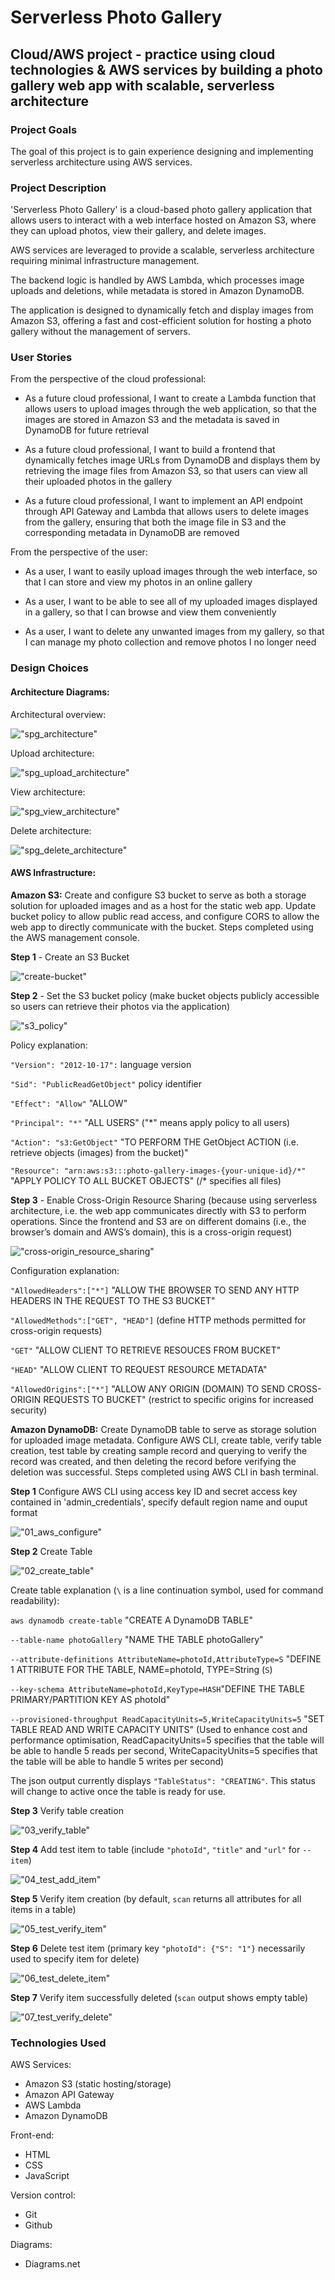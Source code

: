# Serverless Photo Gallery


## Cloud/AWS project - practice using cloud technologies & AWS services by building a photo gallery web app with scalable, serverless architecture


### Project Goals
The goal of this project is to gain experience designing and implementing serverless architecture using AWS services.


### Project Description
'Serverless Photo Gallery' is a cloud-based photo gallery application that allows users to interact with a web interface hosted on Amazon S3, where they can upload photos, view their gallery, and delete images.

AWS services are leveraged to provide a scalable, serverless architecture requiring minimal infrastructure management.

The backend logic is handled by AWS Lambda, which processes image uploads and deletions, while metadata is stored in Amazon DynamoDB.

The application is designed to dynamically fetch and display images from Amazon S3, offering a fast and cost-efficient solution for hosting a photo gallery without the management of servers.


### User Stories
From the perspective of the cloud professional:

- As a future cloud professional, I want to create a Lambda function that allows users to upload images through the web application, so that the images are stored in Amazon S3 and the metadata is saved in DynamoDB for future retrieval

- As a future cloud professional, I want to build a frontend that dynamically fetches image URLs from DynamoDB and displays them by retrieving the image files from Amazon S3, so that users can view all their uploaded photos in the gallery

- As a future cloud professional, I want to implement an API endpoint through API Gateway and Lambda that allows users to delete images from the gallery, ensuring that both the image file in S3 and the corresponding metadata in DynamoDB are removed

From the perspective of the user:

- As a user, I want to easily upload images through the web interface, so that I can store and view my photos in an online gallery

- As a user, I want to be able to see all of my uploaded images displayed in a gallery, so that I can browse and view them conveniently

- As a user, I want to delete any unwanted images from my gallery, so that I can manage my photo collection and remove photos I no longer need


### Design Choices

#### Architecture Diagrams:

Architectural overview:

!["spg_architecture"](architecture_diagrams/spg_architecture.png "SPG architecture")

Upload architecture:

!["spg_upload_architecture"](architecture_diagrams/spg_upload_architecture.png "SPG upload architecture")

View architecture:

!["spg_view_architecture"](architecture_diagrams/spg_view_architecture.png "SPG view architecture")

Delete architecture:

!["spg_delete_architecture"](architecture_diagrams/spg_delete_architecture.png "SPG delete architecture")

#### AWS Infrastructure:

**Amazon S3:** Create and configure S3 bucket to serve as both a storage solution for uploaded images and as a host for the static web app. Update bucket policy to allow public read access, and configure CORS to allow the web app to directly communicate with the bucket. Steps completed using the AWS management console.

**Step 1** - Create an S3 Bucket

!["create-bucket"](aws_screenshots/S3/01_create_bucket.PNG "Create S3 bucket")

**Step 2** - Set the S3 bucket policy (make bucket objects publicly accessible so users can retrieve their photos via the application)

!["s3_policy"](aws_screenshots/S3/02_s3_policy.PNG "S3 policy")

Policy explanation:

`"Version": "2012-10-17":` language version

`"Sid": "PublicReadGetObject"` policy identifier

`"Effect": "Allow"` "ALLOW"

`"Principal": "*"` "ALL USERS" ("*" means apply policy to all users)

`"Action": "s3:GetObject"` "TO PERFORM THE GetObject ACTION (i.e. retrieve objects (images) from the bucket)"

`"Resource": "arn:aws:s3:::photo-gallery-images-{your-unique-id}/*"` "APPLY POLICY TO ALL BUCKET OBJECTS" (/* specifies all files)

**Step 3** - Enable Cross-Origin Resource Sharing (because using serverless architecture, i.e. the web app communicates directly with S3 to perform operations. Since the frontend and S3 are on different domains (i.e., the browser’s domain and AWS’s domain), this is a cross-origin request)

!["cross-origin_resource_sharing"](aws_screenshots/S3/03_cross-origin_resourse_sharing.PNG "Cross-Origin Resource Sharing")

Configuration explanation:

`"AllowedHeaders":["*"]` "ALLOW THE BROWSER TO SEND ANY HTTP HEADERS IN THE REQUEST TO THE S3 BUCKET"

`"AllowedMethods":["GET", "HEAD"]` (define HTTP methods permitted for cross-origin requests)

`"GET"` "ALLOW CLIENT TO RETRIEVE RESOUCES FROM BUCKET"

`"HEAD"` "ALLOW CLIENT TO REQUEST RESOURCE METADATA"

`"AllowedOrigins":["*"]` "ALLOW ANY ORIGIN (DOMAIN) TO SEND CROSS-ORIGIN REQUESTS TO BUCKET" (restrict to specific origins for increased security)


**Amazon DynamoDB:** Create DynamoDB table to serve as storage solution for uploaded image metadata. Configure AWS CLI, create table, verify table creation, test table by creating sample record and querying to verify the record was created, and then deleting the record before verifying the deletion was successful. Steps completed using AWS CLI in bash terminal.

**Step 1** Configure AWS CLI using access key ID and secret access key contained in 'admin_credentials', specify default region name and ouput format

!["01_aws_configure"](aws_screenshots/DynamoDB/01_aws_configure.PNG "AWS configure")

**Step 2** Create Table

!["02_create_table"](aws_screenshots/DynamoDB/02_create_table.PNG "Create table")

Create table explanation (`\` is a line continuation symbol, used for command readability):

`aws dynamodb create-table` "CREATE A DynamoDB TABLE"

`--table-name photoGallery` "NAME THE TABLE photoGallery"

`--attribute-definitions AttributeName=photoId,AttributeType=S` "DEFINE 1 ATTRIBUTE FOR THE TABLE, NAME=photoId, TYPE=String (`S`)

`--key-schema AttributeName=photoId,KeyType=HASH`"DEFINE THE TABLE PRIMARY/PARTITION KEY AS photoId"

`--provisioned-throughput ReadCapacityUnits=5,WriteCapacityUnits=5` "SET TABLE READ AND WRITE CAPACITY UNITS" (Used to enhance cost and performance optimisation, ReadCapacityUnits=5 specifies that the table will be able to handle 5 reads per second, WriteCapacityUnits=5 specifies that the table will be able to handle 5 writes per second)

The json output currently displays `"TableStatus": "CREATING"`. This status will change to active once the table is ready for use.

**Step 3** Verify table creation

!["03_verify_table"](aws_screenshots/DynamoDB/03_verify_table.PNG "Verify table creation")

**Step 4** Add test item to table (include `"photoId"`, `"title"` and `"url"` for `--item`)

!["04_test_add_item"](aws_screenshots/DynamoDB/04_test_add_item.PNG "Add test item")

**Step 5** Verify item creation (by default, `scan` returns all attributes for all items in a table)

!["05_test_verify_item"](aws_screenshots/DynamoDB/05_test_verify_item.PNG "Verify test item")

**Step 6** Delete test item (primary key `"photoId": {"S": "1"}` necessarily used to specify item for delete)

!["06_test_delete_item"](aws_screenshots/DynamoDB/06_test_delete_item.PNG "Delete test item")

**Step 7** Verify item successfully deleted (`scan` output shows empty table)

!["07_test_verify_delete"](aws_screenshots/DynamoDB/07_test_verify_delete.PNG "Verify delete successful")


### Technologies Used

AWS Services:
- Amazon S3 (static hosting/storage)
- Amazon API Gateway
- AWS Lambda
- Amazon DynamoDB

Front-end:
- HTML
- CSS
- JavaScript

Version control:
- Git
- Github

Diagrams:
- Diagrams.net

